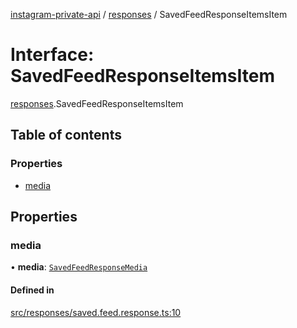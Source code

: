 [instagram-private-api](../../README.md) / [responses](../../modules/responses.md) / SavedFeedResponseItemsItem

# Interface: SavedFeedResponseItemsItem

[responses](../../modules/responses.md).SavedFeedResponseItemsItem

## Table of contents

### Properties

- [media](SavedFeedResponseItemsItem.md#media)

## Properties

### media

• **media**: [`SavedFeedResponseMedia`](SavedFeedResponseMedia.md)

#### Defined in

[src/responses/saved.feed.response.ts:10](https://github.com/Nerixyz/instagram-private-api/blob/b3351b9/src/responses/saved.feed.response.ts#L10)
